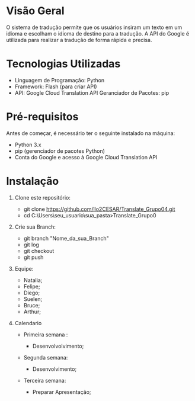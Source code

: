 # Visão Geral 
O sistema de tradução permite que os usuários insiram um texto em um idioma e escolham o idioma de destino para a tradução. A API do Google é utilizada para realizar a tradução de forma rápida e precisa.

# Tecnologias Utilizadas
 * Linguagem de Programação: Python
 * Framework: Flash (para criar API)
 * API: Google Cloud Translation API
 Geranciador de Pacotes: pip

 # Pré-requisitos

Antes de começar, é necessário ter o seguinte instalado na máquina:
* Python 3.x
* pip (gerenciador de pacotes Python)
* Conta do Google e acesso à Google Cloud Translation API

# Instalação

1. Clone este repositório:
   * git clone https://github.com/llo2CESAR/Translate_Grupo04.git
   * cd C:\Users\seu_usuario\sua_pasta>Translate_Grupo0

2. Crie sua Branch:
   * git branch "Nome_da_sua_Branch"
   * git log
   * git checkout
   * git push

3. Equipe: 
    * Natalia;
    * Felipe;
    * Diego;
    * Suelen;
    * Bruce;
    * Arthur;

4. Calendario 
   * Primeira semana :
      * Desenvolvolvimento;

   * Segunda semana:
        * Desenvolvimento;
   * Terceira semana: 
        * Preparar Apresentação;



